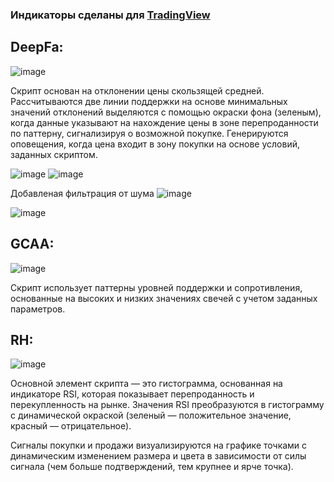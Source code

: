 

### Индикаторы сделаны для [TradingView](https://www.tradingview.com/pricing/?share_your_love=Aeroxer)

## DeepFa:

![image](https://github.com/user-attachments/assets/d0d6b2d3-199c-471c-881a-f5ca1b4dee77)

Скрипт основан на отклонении цены скользящей средней. Рассчитываются две линии поддержки на основе минимальных значений отклонений выделяются с помощью окраски фона (зеленым), когда данные указывают на нахождение цены в зоне перепроданности по паттерну, сигнализируя о возможной покупке. Генерируются оповещения, когда цена входит в зону покупки на основе условий, заданных скриптом.


![image](https://github.com/user-attachments/assets/ac7b553f-5b19-4076-94bc-37a108f217f0)
![image](https://github.com/user-attachments/assets/7f930d9a-2754-4131-a7c2-6980a251d4f2)

Добавленая фильтрация от шума
![image](https://github.com/user-attachments/assets/263e7ede-3ef4-4209-bffa-0e6e9f365ff7)

![image](https://github.com/user-attachments/assets/3050eeb8-fad0-4834-97d6-d8514ecfaec1)




## GCAA:

![image](https://github.com/user-attachments/assets/3426ca49-e017-4a20-a088-75ea71b56405)

Скрипт использует паттерны уровней поддержки и сопротивления, основанные на высоких и низких значениях свечей с учетом заданных параметров.




## RH:

![image](https://github.com/user-attachments/assets/e311e903-88a2-40e7-899e-014a8e63dd7d)

Основной элемент скрипта — это гистограмма, основанная на индикаторе RSI, которая показывает перепроданность и перекупленность на рынке. Значения RSI преобразуются в гистограмму с динамической окраской (зеленый — положительное значение, красный — отрицательное).

Сигналы покупки и продажи визуализируются на графике точками с динамическим изменением размера и цвета в зависимости от силы сигнала (чем больше подтверждений, тем крупнее и ярче точка).
